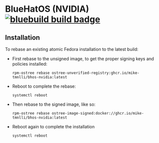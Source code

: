 # BlueHatOS (NVIDIA) &nbsp; [![bluebuild build badge](https://github.com/mike-tmnlli/bhos-nvidia/actions/workflows/build.yml/badge.svg)](https://github.com/mike-tmnlli/bhos-nvidia/actions/workflows/build.yml)

## Installation

To rebase an existing atomic Fedora installation to the latest build:

- First rebase to the unsigned image, to get the proper signing keys and policies installed:
  ```
  rpm-ostree rebase ostree-unverified-registry:ghcr.io/mike-tmnlli/bhos-nvidia:latest
  ```
- Reboot to complete the rebase:
  ```
  systemctl reboot
  ```
- Then rebase to the signed image, like so:
  ```
  rpm-ostree rebase ostree-image-signed:docker://ghcr.io/mike-tmnlli/bhos-nvidia:latest
  ```
- Reboot again to complete the installation
  ```
  systemctl reboot
  ```
